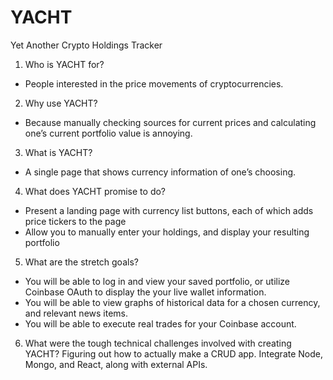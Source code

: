 # YACHT
Yet Another Crypto Holdings Tracker



1. Who is YACHT for?
- People interested in the price movements of cryptocurrencies.
2. Why use YACHT?
- Because manually checking sources for current prices and calculating one’s current portfolio value is annoying.
3. What is YACHT?
- A single page that shows currency information of one’s choosing.


4. What does YACHT promise to do?
-  Present a landing page with currency list buttons, each of which adds price tickers to the page
-  Allow you to manually enter your holdings, and display your resulting portfolio


5. What are the stretch goals?
- You will be able to log in and view your saved portfolio, or utilize Coinbase OAuth to display the your live wallet information.
- You will be able to view graphs of historical data for a chosen currency, and relevant news items.
- You will be able to execute real trades for your Coinbase account.

6. What were the tough technical challenges involved with creating YACHT?
Figuring out how to actually make a CRUD app. Integrate Node, Mongo, and React, along with external APIs.